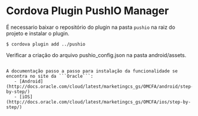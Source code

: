 Cordova Plugin PushIO Manager 
======

É necessario baixar o repositório do plugin na pasta ```pushio``` na raiz do projeto e instalar o plugin.
```
$ cordova plugin add ../pushio
```

Verificar a criação do arquivo pushio_config.json na pasta android/assets.
```

A documentação passo a passo para instalação da funcionalidade se encontra no site da ```Oracle```:
   - [Android](http://docs.oracle.com/cloud/latest/marketingcs_gs/OMCFA/android/step-by-step/)
   - [iOS](http://docs.oracle.com/cloud/latest/marketingcs_gs/OMCFA/ios/step-by-step/)
